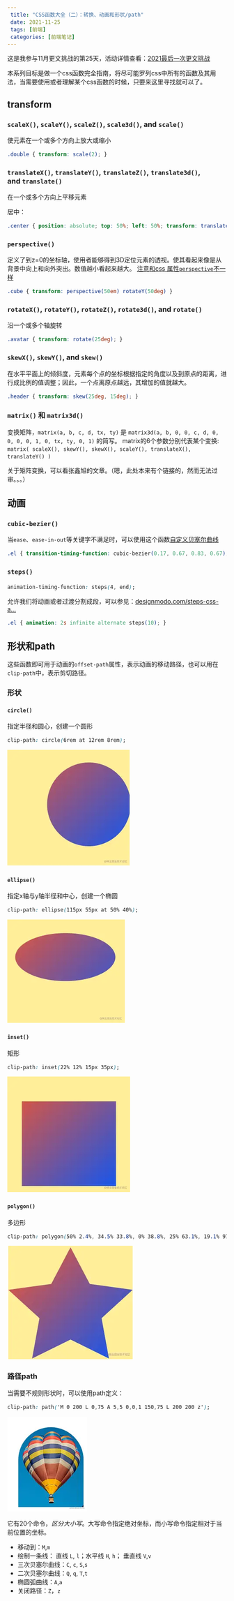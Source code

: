 ```yaml
---
 title: "CSS函数大全（二）：转换、动画和形状/path"
 date: 2021-11-25
 tags: [前端]
 categories: [前端笔记]
---
```


这是我参与11月更文挑战的第25天，活动详情查看：[2021最后一次更文挑战](https://juejin.cn/post/7023643374569816095 "https://juejin.cn/post/7023643374569816095")

本系列目标是做一个css函数完全指南，将尽可能罗列css中所有的函数及其用法，当需要使用或者理解某个css函数的时候，只要来这里寻找就可以了。

transform
---------

### `scaleX()`, `scaleY()`, `scaleZ()`, `scale3d()`, and `scale()`

使元素在一个或多个方向上放大或缩小

```css
.double { transform: scale(2); }
```

### `translateX()`, `translateY()`, `translateZ()`, `translate3d()`, and `translate()`

在一个或多个方向上平移元素

居中：

```css
.center { position: absolute; top: 50%; left: 50%; transform: translate(-50%, -50%); }
```

### `perspective()`

定义了到z=0的坐标轴，使用者能够得到3D定位元素的透视。使其看起来像是从背景中向上和向外突出。数值越小看起来越大。 [注意和css 属性`perspective`不一样](https://css-tricks.com%2Falmanac%2Fproperties%2Fp%2Fperspective%2F "https://css-tricks.com/almanac/properties/p/perspective/")

```css
.cube { transform: perspective(50em) rotateY(50deg) }
```

### `rotateX()`, `rotateY()`, `rotateZ()`, `rotate3d()`, and `rotate()`

沿一个或多个轴旋转

```css
.avatar { transform: rotate(25deg); }
```

### `skewX()`, `skewY()`, and `skew()`

在水平平面上的倾斜度，元素每个点的坐标根据指定的角度以及到原点的距离，进行成比例的值调整；因此，一个点离原点越远，其增加的值就越大。

```css
.header { transform: skew(25deg, 15deg); }
```

### `matrix()` 和 `matrix3d()`

变换矩阵，`matrix(a, b, c, d, tx, ty)` 是 `matrix3d(a, b, 0, 0, c, d, 0, 0, 0, 0, 1, 0, tx, ty, 0, 1)` 的简写。 matrix的6个参数分别代表某个变换: `matrix( scaleX(), skewY(), skewX(), scaleY(), translateX(), translateY() )`

关于矩阵变换，可以看张鑫旭的文章。（嗯，此处本来有个链接的，然而无法过审。。。）

动画
--

### `cubic-bezier()`

当`ease`、`ease-in-out`等关键字不满足时，可以使用这个函数[自定义贝塞尔曲线](https://cubic-bezier.com%2F%23.17%2C.67%2C.83%2C.67 "https://cubic-bezier.com/#.17,.67,.83,.67")

```css
.el { transition-timing-function: cubic-bezier(0.17, 0.67, 0.83, 0.67); }
```

### `steps()`

```css
animation-timing-function: steps(4, end);
```

允许我们将动画或者过渡分割成段，可以参见：[designmodo.com/steps-css-a…](https://designmodo.com%2Fsteps-css-animations%2F "https://designmodo.com/steps-css-animations/")

```css
.el { animation: 2s infinite alternate steps(10); }
```

形状和path
-------

这些函数即可用于动画的`offset-path`属性，表示动画的移动路径，也可以用在`clip-path`中，表示剪切路径。

### 形状

#### `circle()`

指定半径和圆心，创建一个圆形

```css
clip-path: circle(6rem at 12rem 8rem);
```

![image.png](../imgs/3de7200406054b6d9db56db980e0035a.png)

#### `ellipse()`

指定x轴与y轴半径和中心，创建一个椭圆

```css
clip-path: ellipse(115px 55px at 50% 40%);
```

![image.png](../imgs/14ea14ac2d4d4295adf4cde4a6a07c50.png)

#### `inset()`

矩形

```css
clip-path: inset(22% 12% 15px 35px);
```

![image.png](../imgs/bb5d2fc3c7394c6fb05687546f49047b.png)

#### `polygon()`

多边形

```css
clip-path: polygon(50% 2.4%, 34.5% 33.8%, 0% 38.8%, 25% 63.1%, 19.1% 97.6%, 50% 81.3%, 80.9% 97.6%, 75% 63.1%, 100% 38.8%, 65.5% 33.8%);
```

![image.png](../imgs/d6c862c665f04645b862bdcf3158a82b.png)

### 路径path

当需要不规则形状时，可以使用path定义：

```css
clip-path: path('M 0 200 L 0,75 A 5,5 0,0,1 150,75 L 200 200 z');
```

![image.png](../imgs/aba1b3919d7f434c8c4c41eb65dde1d7.png)

它有20个命令，_区分大小写_。大写命令指定绝对坐标，而小写命令指定相对于当前位置的坐标。

*   移动到：`M`,`m`
*   绘制一条线： 直线 `L`, `l`；水平线 `H`, `h`； 垂直线 `V`,`v`
*   三次贝塞尔曲线：`C`, `c`, `S`,`s`
*   二次贝塞尔曲线：`Q`, `q`, `T`,`t`
*   椭圆弧曲线：`A`,`a`
*   关闭路径：`Z`，`z`